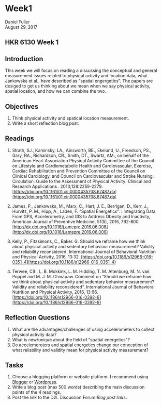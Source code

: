 # Week1
Daniel Fuller  
August 29, 2017  



## HKR 6130 Week 1 

## Introduction

This week we will focus on reading a discussing the conceptual and general measurement issues related to physical activity and location data, what Jankowska et al., have described as "spatial engergetics". The papers are desiged to get us thinking about we mean when we say physical activity, spatial location, and how we can combine the two.

## Objectives

1. Think physical activity and spatical location measurement. 
2. Write a short reflection blog post. 

## Readings 

1. Strath, SJ., Kaminsky, LA., Ainsworth, BE., Ekelund, U., Freedson, PS., Gary, RA., Richardson, CR., Smith, DT., Swartz, AM., on behalf of the American Heart Association Physical Activity Committee of the Council on Lifestyle and Cardiometabolic Health and Cardiovascular, Exercise, Cardiac Rehabilitation and Prevention Committee of the Council on Clinical Cardiology, and Council on Cardiovascular and Stroke Nursing. Circulation. Guide to the Assessment of Physical Activity: Clinical and Research Applications . 2013;128:2259-2279. [https://doi.org/10.1161/01.cir.0000435708.67487.da](https://doi.org/10.1161/01.cir.0000435708.67487.da)

2. James, P., Jankowska, M., Marx, C., Hart, J. E., Berrigan, D., Kerr, J., Hurvitz, P. M.,  Hipp, A.,  Laden, F. “Spatial Energetics”: : Integrating Data From GPS, Accelerometry, and GIS to Address Obesity and Inactivity, American Journal of Preventive Medicine, 51(5), 2016, 792-800.  [http://dx.doi.org/10.1016/j.amepre.2016.06.006](http://dx.doi.org/10.1016/j.amepre.2016.06.006)

3. Kelly, P., Fitzsimons, C., Baker. G. Should we reframe how we think about physical activity and sedentary behaviour measurement? Validity and reliability reconsidered. International Journal of Behavioral Nutrition and Physical Activity, 2016, 13:32. [https://doi.org/10.1186/s12966-016-0351-4](https://doi.org/10.1186/s12966-016-0351-4)

4. Terwee, CB., L. B. Mokkink, L. M. Hidding, T. M. Altenburg, M. N. van Poppel and M. J. M. Chinapaw. Comment on “Should we reframe how we think about physical activity and sedentary behavior measurement? Validity and reliability reconsidered”. International Journal of Behavioral Nutrition and Physical Activity, 2016, 13:66. [https://doi.org/10.1186/s12966-016-0392-8](https://doi.org/10.1186/s12966-016-0392-8)

## Reflection Questions

1. What are the advantages/challenges of using accelerometers to collect physical activity data?
2. What is new/unique about the field of "spatial energetics"?
3. Do accelemeroters and spatial energetics change our conception of what reliability and validity mean for physical activity measurement?

## Tasks

1. Choose a blogging platform or website platform. I recommend using [Blogger](https://www.blogger.com/) or [Wordpress](https://wordpress.com/). 
2. Write a blog post (max 500 words) describing the main discussion points of the 4 readings.
3. Post the link to the D2L Discussion Forum *Blog post links*.
